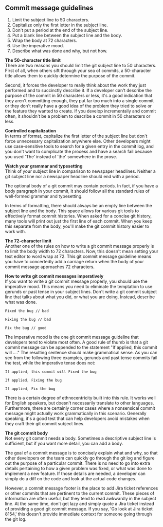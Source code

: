 ## Commit message guidelines
1. Limit the subject line to 50 characters.
2. Capitalize only the first letter in the subject line.
3. Don't put a period at the end of the subject line.
4. Put a blank line between the subject line and the body.
5. Wrap the body at 72 characters.
6. Use the imperative mood.
7. Describe what was done and why, but not how.

**The 50-character title limit**\
There are two reasons you should limit the git subject line to 50 characters. First of all, when others sift through your sea of commits, a 50-character title allows them to quickly determine the purpose of the commit.

Second, it forces the developer to really think about the work they just performed and to succinctly describe it. If a developer can't describe the purpose of the commit in 50 characters or less, it's a good indication that they aren't committing enough, they put far too much into a single commit or they don't really have a good idea of the problem they tried to solve or the feature they wanted to create. If you develop incrementally and commit often, it shouldn't be a problem to describe a commit in 50 characters or less.

**Controlled capitalization**\
In terms of format, capitalize the first letter of the subject line but don't force unnecessary capitalization anywhere else. Other developers might use case-sensitive tools to search for a given entry in the commit log, and you don't want to complicate the process and have a search fail because you used 'The' instead of 'the' somewhere in the prose.

**Watch your grammar and typesetting**\
Think of your subject line in comparison to newspaper headlines. Neither a git subject line nor a newspaper headline should end with a period.

The optional body of a git commit may contain periods. In fact, if you have a body paragraph in your commit, it should follow all the standard rules of well-formed grammar and typesetting.

In terms of formatting, there should always be an empty line between the subject line and the body. This space allows for various git tools to effectively format commit histories. When asked for a concise git history, many tools will print out just the first line of each commit. When you keep this separate from the body, you'll make the git commit history easier to work with.

**The 72-character limit**\
Another one of the rules on how to write a git commit message properly is to limit the body width to 72 characters. Now, this doesn't mean setting your text editor to word wrap at 72. This git commit message guideline means you have to concertedly add a carriage return when the body of your commit message approaches 72 characters.

**How to write git commit messages imperatively**\
If you want to write a git commit message properly, you should use the imperative mood. This means you need to eliminate the temptation to use gerunds or past tense in your subject lines. Don't write a git commit subject line that talks about what you did, or what you are doing. Instead, describe what was done.

```
Fixed the bug // bad

Fixing the bug // bad

Fix the bug // good
```

The imperative mood is the one git commit message guideline that developers tend to violate most often. A good rule of thumb is that a git commit message can be appended to the statement "If applied, this commit will …." The resulting sentence should make grammatical sense. As you can see from the following three examples, gerunds and past tense commits fail the test, while the imperative tense does not:

```
If applied, this commit will Fixed the bug

If applied, Fixing the bug

If applied, Fix the bug
```

There is a certain degree of ethnocentricity built into this rule. It works well for English speakers, but doesn't necessarily translate to other languages. Furthermore, there are certainly corner cases where a nonsensical commit message might actually work grammatically in this scenario. Generally speaking, it's a good test that can help developers avoid mistakes when they craft their git commit subject lines.

**The git commit body**\
Not every git commit needs a body. Sometimes a descriptive subject line is sufficient, but if you want more detail, you can add a body.

The goal of a commit message is to concisely explain what and why, so that other developers on the team can quickly go through the git log and figure out the purpose of a particular commit. There is no need to go into extra details pertaining to how a given problem was fixed, or what was done to implement a new feature. If those details are needed, a developer can simply do a diff on the code and look at the actual code changes.

However, a commit message footer is the place to add Jira ticket references or other commits that are pertinent to the current commit. These pieces of information are often useful, but they tend to read awkwardly in the subject line. At the same time, don't get lazy and simply quote a Jira ticket instead of providing a good git commit message. If you say, 'Go look at Jira ticket 8154,' this doesn't provide immediate context for someone going through the git log.
